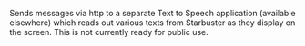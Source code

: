 Sends messages via http to a separate Text to Speech application (available elsewhere) which reads out various texts from Starbuster as they display on the screen. This is not currently ready for public use.
